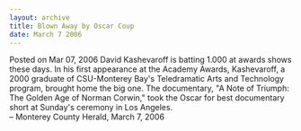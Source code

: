 ```yaml
---
layout: archive
title: Blown Away by Oscar Coup
date: March 7 2006
---
```





<span class="date">Posted on Mar 07, 2006    </span>
David Kashevaroff is batting 1.000 at awards shows these days. In
his first appearance at the Academy Awards, Kashevaroff, a 2000
graduate of CSU-Monterey Bay&apos;s Teledramatic Arts and Technology
program, brought home the big one. The documentary, &quot;A Note of
Triumph: The Golden Age of Norman Corwin,&quot; took the Oscar for best
documentary short at Sunday&apos;s ceremony in Los Angeles.<br>
&#x2013; Monterey County Herald, March 7, 2006<br/></br>





